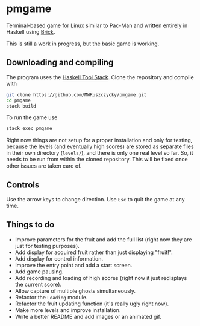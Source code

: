 # pmgame

Terminal-based game for Linux similar to Pac-Man and written entirely in Haskell using [Brick](https://hackage.haskell.org/package/brick).

This is still a work in progress, but the basic game is working.

## Downloading and compiling

The program uses the [Haskell Tool Stack](https://docs.haskellstack.org/en/stable/README/). Clone the repository and compile with
```sh
git clone https://github.com/MWRuszczycky/pmgame.git
cd pmgame
stack build
```
To run the game use
```sh
stack exec pmgame
```
Right now things are not setup for a proper installation and only for testing, because the levels (and eventually high scores) are stored as separate files in their own directory (`levels/`), and there is only one real level so far. So, it needs to be run from within the cloned repository. This will be fixed once other issues are taken care of.

## Controls

Use the arrow keys to change direction. Use `Esc` to quit the game at any time.

## Things to do

* Improve parameters for the fruit and add the full list (right now they are just for testing purposes).
* Add display for acquired fruit rather than just displaying "fruit!".
* Add display for control information.
* Improve the entry point and add a start screen.
* Add game pausing.
* Add recording and loading of high scores (right now it just redisplays the current score).
* Allow capture of multiple ghosts simultaneously.
* Refactor the `Loading` module.
* Refactor the fruit updating function (it's really ugly right now).
* Make more levels and improve installation.
* Write a better README and add images or an animated gif.
